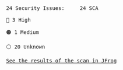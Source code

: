 <pre>24 Security Issues:&Tab;24 SCA<br><br><div style="display: flex; align-items: center; text-align: center">🔴 3 High</div><br><div style="display: flex; align-items: center; text-align: center">🟠 1 Medium</div><br><div style="display: flex; align-items: center; text-align: center">⚪️ 20 Unknown</div><br><a href="https://test-more-info-url.jfrog.io/?gh_job_id=some-job-id&gh_section=build">See the results of the scan in JFrog</a></pre>